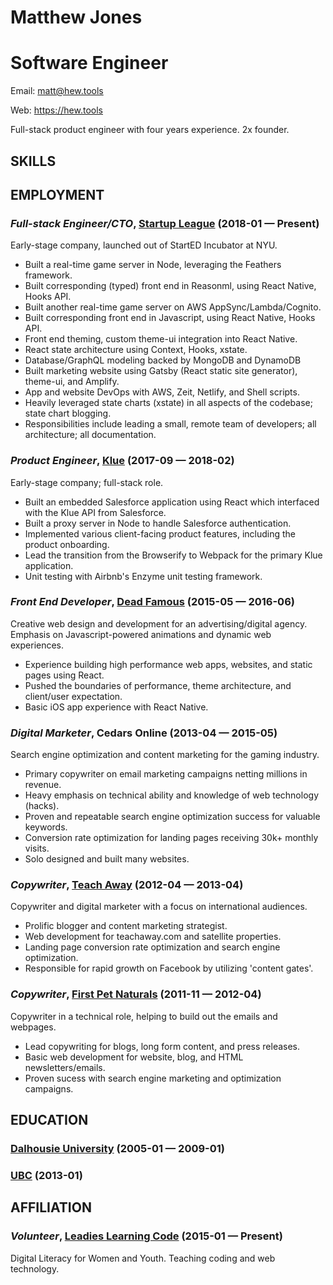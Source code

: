 Matthew Jones
=================

Software Engineer
=================

Email: matt@hew.tools

Web: https://hew.tools

Full-stack product engineer with four years experience. 2x founder.

## SKILLS


## EMPLOYMENT

### *Full-stack Engineer/CTO*, [Startup League](https://startupleague.io) (2018-01 — Present)

Early-stage company, launched out of StartED Incubator at NYU.
  - Built a real-time game server in Node, leveraging the Feathers framework.
  - Built corresponding (typed) front end in Reasonml, using React Native, Hooks API.
  - Built another real-time game server on AWS AppSync/Lambda/Cognito.
  - Built corresponding front end in Javascript, using React Native, Hooks API.
  - Front end theming, custom theme-ui integration into React Native.
  - React state architecture using Context, Hooks, xstate.
  - Database/GraphQL modeling backed by MongoDB and DynamoDB
  - Built marketing website using Gatsby (React static site generator), theme-ui, and Amplify.
  - App and website DevOps with AWS, Zeit, Netlify, and Shell scripts.
  - Heavily leveraged state charts (xstate) in all aspects of the codebase; state chart blogging.
  - Responsibilities include leading a small, remote team of developers; all architecture; all documentation.

### *Product Engineer*, [Klue](https://klue.com) (2017-09 — 2018-02)

Early-stage company; full-stack role.
  - Built an embedded Salesforce application using React which interfaced with the Klue API from Salesforce.
  - Built a proxy server in Node to handle Salesforce authentication.
  - Implemented various client-facing product features, including the product onboarding.
  - Lead the transition from the Browserify to Webpack for the primary Klue application.
  - Unit testing with Airbnb's Enzyme unit testing framework.

### *Front End Developer*, [Dead Famous](https://deadfamous.ca) (2015-05 — 2016-06)

Creative web design and development for an advertising/digital agency. Emphasis on Javascript-powered animations and dynamic web experiences.
  - Experience building high performance web apps, websites, and static pages using React.
  - Pushed the boundaries of performance, theme architecture, and client/user expectation.
  - Basic iOS app experience with React Native.

### *Digital Marketer*, Cedars Online (2013-04 — 2015-05)

Search engine optimization and content marketing for the gaming industry.
  - Primary copywriter on email marketing campaigns netting millions in revenue.
  - Heavy emphasis on technical ability and knowledge of web technology (hacks).
  - Proven and repeatable search engine optimization success for valuable keywords.
  - Conversion rate optimization for landing pages receiving 30k+ monthly visits.
  - Solo designed and built many websites.

### *Copywriter*, [Teach Away](http://www.teachaway.com) (2012-04 — 2013-04)

Copywriter and digital marketer with a focus on international audiences.
  - Prolific blogger and content marketing strategist.
  - Web development for teachaway.com and satellite properties.
  - Landing page conversion rate optimization and search engine optimization.
  - Responsible for rapid growth on Facebook by utilizing 'content gates'.

### *Copywriter*, [First Pet Naturals](http://www.1stpetnaturals.com) (2011-11 — 2012-04)

Copywriter in a technical role, helping to build out the emails and webpages.
  - Lead copywriting for blogs, long form content, and press releases.
  - Basic web development for website, blog, and HTML newsletters/emails.
  - Proven sucess with search engine marketing and optimization campaigns.


## EDUCATION

### [Dalhousie University](https://www.dalhousie.ca/) (2005-01 — 2009-01)



### [UBC](https://ubc.ca) (2013-01)




## AFFILIATION

### *Volunteer*, [Leadies Learning Code](http://ladieslearningcode.com) (2015-01 — Present)

Digital Literacy for Women and Youth. Teaching coding and web technology.












